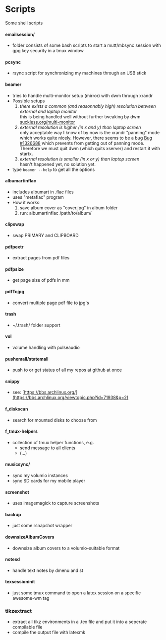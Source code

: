 # Scripts

Some shell scripts

#### emailsession/
- folder consists of some bash scripts to start a mutt/mbsync session with gpg key security in a tmux window

#### pcsync
- rsync script for synchronizing my machines through an USB stick

#### beamer
- tries to handle multi-monitor setup (mirror) with dwm through xrandr
- Possible setups 
  1. *there exists a common (and reasonnably high) resolution between external and laptop monitor*<br>
  this is being handled well without further tweaking by dwm [suckless.org/multi-monitor](http://dwm.suckless.org/multi-monitor)
  2. *external resolution is higher (in x and y) than laptop screen*<br>
  only acceptable way I know of by now is the xrandr "panning" mode which works quite nicely. However, there seems to be a bug [Bug #1326688](https://bugs.launchpad.net/ubuntu/+source/xorg-server/+bug/1326688) which prevents from getting out of panning mode. Therefore we must quit dwm (which quits xserver) and restart it with startx.
  3. *external resolution is smaller (in x or y) than laptop screen*<br>
  hasn't happened yet, no solution yet.
- type `beamer --help` to get all the options

#### albumartinflac
- includes albumart in .flac files
- uses "metaflac" program
- How it works:
  1. save album cover as "cover.jpg" in album folder
  2. run: albumartinflac /path/to/album/

#### clipswap
- swap PRIMARY and CLIPBOARD

#### pdfpextr
- extract pages from pdf files

#### pdfpsize
- get page size of pdfs in mm

#### pdfTojpg
- convert multiple page pdf file to jpg's

#### trash
- ~/.trash/ folder support

#### vol
- volume handling with pulseaudio

#### pushemall/statemall
- push to or get status of all my repos at github at once

#### snippy
- see: [https://bbs.archlinux.org/](https://bbs.archlinux.org/viewtopic.php?id=71938&p=2)

#### f_diskscan
- search for mounted disks to choose from

#### f_tmux-helpers
- collection of tmux helper functions, e.g.
  - send message to all clients
  - (...)

#### musicsync/
- sync my volumio instances
- sync SD cards for my mobile player

#### screenshot
- uses imagemagick to capture screenshots

#### backup
- just some rsnapshot wrapper

#### downsizeAlbumCovers
- downsize album covers to a volumio-suitable format

#### notesd
- handle text notes by dmenu and st

#### texsessioninit
- just some tmux command to open a latex session on a specific awesome-wm tag

### tikzextract
- extract all tikz environments in a .tex file and put it into a seperate compilable file
- compile the output file with latexmk
